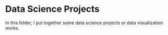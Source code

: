# Data Science Projects

In this folder, I put together some data science projects or data visualization works.
